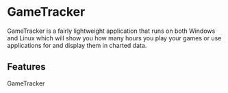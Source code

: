# GameTracker
GameTracker is a fairly lightweight application that runs on both Windows and Linux which will show you how many hours you play your games or use applications for and display them in charted data.

## Features 
GameTracker 